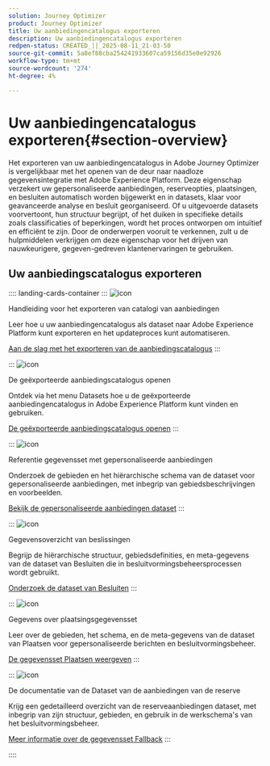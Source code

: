 ```yaml
---
solution: Journey Optimizer
product: Journey Optimizer
title: Uw aanbiedingencatalogus exporteren
description: Uw aanbiedingencatalogus exporteren
redpen-status: CREATED_||_2025-08-11_21-03-50
source-git-commit: 5a8ef88cba254241933607ca59156d35e0e92926
workflow-type: tm+mt
source-wordcount: '274'
ht-degree: 4%

---
```



# Uw aanbiedingencatalogus exporteren{#section-overview}

Het exporteren van uw aanbiedingencatalogus in Adobe Journey Optimizer is vergelijkbaar met het openen van de deur naar naadloze gegevensintegratie met Adobe Experience Platform. Deze eigenschap verzekert uw gepersonaliseerde aanbiedingen, reserveopties, plaatsingen, en besluiten automatisch worden bijgewerkt en in datasets, klaar voor geavanceerde analyse en besluit georganiseerd. Of u uitgevoerde datasets voorvertoont, hun structuur begrijpt, of het duiken in specifieke details zoals classificaties of beperkingen, wordt het proces ontworpen om intuïtief en efficiënt te zijn. Door de onderwerpen vooruit te verkennen, zult u de hulpmiddelen verkrijgen om deze eigenschap voor het drijven van nauwkeurigere, gegeven-gedreven klantenervaringen te gebruiken.

## Uw aanbiedingscatalogus exporteren

:::: landing-cards-container
:::
![icon](https://cdn.experienceleague.adobe.com/icons/circle-play.svg?lang=nl-NL)

Handleiding voor het exporteren van catalogi van aanbiedingen

Leer hoe u uw aanbiedingencatalogus als dataset naar Adobe Experience Platform kunt exporteren en het updateproces kunt automatiseren.

[Aan de slag met het exporteren van de aanbiedingscatalogus](../using/offers/export-catalog/get-started-export.md)
:::

:::
![icon](https://cdn.experienceleague.adobe.com/icons/list-check.svg?lang=nl-NL)

De geëxporteerde aanbiedingscatalogus openen

Ontdek via het menu Datasets hoe u de geëxporteerde aanbiedingencatalogus in Adobe Experience Platform kunt vinden en gebruiken.

[De geëxporteerde aanbiedingscatalogus openen](../using/offers/export-catalog/access-dataset.md)
:::

:::
![icon](https://cdn.experienceleague.adobe.com/icons/code-branch.svg?lang=nl-NL)

Referentie gegevensset met gepersonaliseerde aanbiedingen

Onderzoek de gebieden en het hiërarchische schema van de dataset voor gepersonaliseerde aanbiedingen, met inbegrip van gebiedsbeschrijvingen en voorbeelden.

[Bekijk de gepersonaliseerde aanbiedingen dataset](../using/offers/export-catalog/export-offers.md)
:::

:::
![icon](https://cdn.experienceleague.adobe.com/icons/code-branch.svg?lang=nl-NL)

Gegevensoverzicht van beslissingen

Begrijp de hiërarchische structuur, gebiedsdefinities, en meta-gegevens van de dataset van Besluiten die in besluitvormingsbeheersprocessen wordt gebruikt.

[Onderzoek de dataset van Besluiten](../using/offers/export-catalog/export-decisions.md)
:::

:::
![icon](https://cdn.experienceleague.adobe.com/icons/puzzle-piece.svg?lang=nl-NL)

Gegevens over plaatsingsgegevensset

Leer over de gebieden, het schema, en de meta-gegevens van de dataset van Plaatsen voor gepersonaliseerde berichten en besluitvormingsbeheer.

[De gegevensset Plaatsen weergeven](../using/offers/export-catalog/export-placements.md)
:::

:::
![icon](https://cdn.experienceleague.adobe.com/icons/puzzle-piece.svg?lang=nl-NL)

De documentatie van de Dataset van de aanbiedingen van de reserve

Krijg een gedetailleerd overzicht van de reserveaanbiedingen dataset, met inbegrip van zijn structuur, gebieden, en gebruik in de werkschema&#39;s van het besluitvormingsbeheer.

[Meer informatie over de gegevensset Fallback](../using/offers/export-catalog/export-fallback.md)
:::

::::
